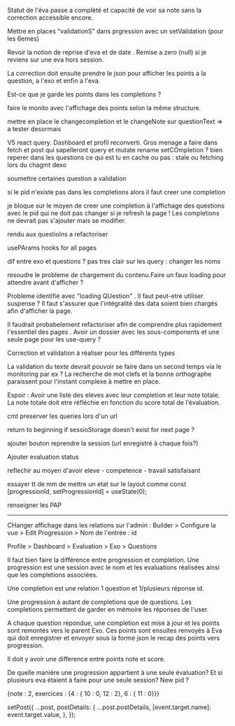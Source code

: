 Statut de l'éva passe a complété et capacité de voir sa note sans la correction accessible encore.

Mettre en places "validationS" dans prgression avec un setValidation (pour les 6emes)

Revoir la notion de reprise d'eva et de date . Remise a zero (null) si je reviens sur une eva hors session.

La correction doit ensuite prendre le json pour afficher les points a la question, a l'exo et enfin a l'eva.

Est-ce que je garde les points dans les completions ?

faire le monito avec l'affichage des points selon la même structure.

mettre en place le changecompletion et le changeNote sur questionText => a tester desormais

V5 react query.
Dashboard et profil reconverti. Gros menage a faire dans fetch et post qui sapelleront query et mutate 
rename setCOmpletion ?
bien reperer dans les questions ce qui est lu en cache ou pas : stale ou  fetching lors du chagmt dexo 




soumettre certaines question a validation


si le pid n'existe pas dans les completions alors il faut creer une completion

je bloque sur le moyen de creer une completion à l'affichage des questions avec le pid qui ne doit pas changer si je refresh la page !
Les completions ne devrait pas s'ajouter mais se modifier.

rendu aux questiolns a refactoriser

usePArams hooks for all pages


dif entre exo et questions ? pas tres clair sur les query : changer les noms


resoudre le probleme de chargement du contenu.Faire un faux loading pour attendre avant d'afficher ? 

Probleme identifié avec "loading QUestion" . 
Il faut peut-etre utiliser suspense ? Il faut s'assurer que l'intégralité des data soient bien chargés afin d'afficher la page.

Il faudrait probabelement refactoriser afin de comprendre plus rapidement l'essentiel des pages . Avoir un dossier avec les sous-components et une seule page pour les use-query ?

Correction et validation à réaliser pour les différents types

La validation du texte devrait pouvoir se faire dans un second temps via le monitoring par ex ? La recherche de mot clefs et la bonne orthographe paraissent pour l'instant complexe à mettre en place. 

Espoir : Avoir une liste des eleves avec leur completion et leur note totale. La note totale doit etre réfléchie en fonction du score total de l'évaluation.

cmt preserver les queries lors d'un url

return to beginning if sessioStorage doesn't exist for next page ?

ajouter bouton reprendre la session (url enregistré à chaque fois?)

Ajouter evaluation status 

reflechir au moyen d'avoir eleve - competence - travail satisfaisant

essayer tt de mm de mettre un etat sur le layout comme   const [progressionId, setProgressionId] = useState(0);

renseigner les PAP

---------------

CHanger affichage dans les relations sur l'admin : Builder > Configure la vue > Edit Progression > Nom de l'entrée : id

Profile > Dashboard > Evaluation > Exo > Questions 

Il faut bien faire la différence entre progression et completion. 
Une progression est une session avec le nom et les evaluations réalisées ainsi que les completions associées.

Une completion est une relation 1 question et 1/plusieurs réponse id.

Une progression à autant de completions que de questions. Les completions permettent de garder en mémoire les réponses de l'user.

A chaque question répondue, une completion est mise à jour et les points sont remontés vers le parent Exo. 
Ces points sont ensuites renvoyés à Eva qui doit enregistrer et envoyer sous la forme json le recap des points vers progression.

Il doit y avoir une difference entre points note et score. 

De quelle manière une progression appartient à une seule évaluation?
Et si plusieurs eva étaient à faire pour une seule session? New pid ?

{note : 2, exercices : {4 : { 10 : 0, 12 : 2}, 6 : { 11 : 0}}}


setPost({
  ...post,
  postDetails: {
    ...post.postDetails,
    [event.target.name]: event.target.value,
  },
});